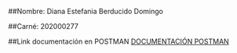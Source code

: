 ##Nombre:
Diana Estefania Berducido Domingo

##Carné:
202000277

##Link documentación en POSTMAN
[DOCUMENTACIÓN POSTMAN](https://documenter.getpostman.com/view/20342700/UyrAFx3f)
